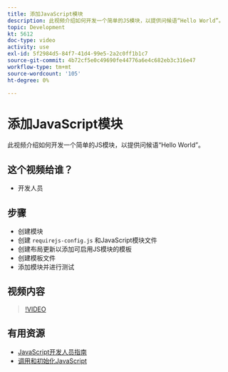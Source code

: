 ```yaml
---
title: 添加JavaScript模块
description: 此视频介绍如何开发一个简单的JS模块，以提供问候语“Hello World”。
topic: Development
kt: 5612
doc-type: video
activity: use
exl-id: 5f2984d5-84f7-41d4-99e5-2a2c0ff1b1c7
source-git-commit: 4b72cf5e0c49690fe44776a6e4c682eb3c316e47
workflow-type: tm+mt
source-wordcount: '105'
ht-degree: 0%

---
```


# 添加JavaScript模块

此视频介绍如何开发一个简单的JS模块，以提供问候语“Hello World”。

## 这个视频给谁？

- 开发人员

## 步骤

- 创建模块
- 创建 `requirejs-config.js` 和JavaScript模块文件
- 创建布局更新以添加可启用JS模块的模板
- 创建模板文件
- 添加模块并进行测试

## 视频内容

>[!VIDEO](https://video.tv.adobe.com/v/35790?quality=12&learn=on)

## 有用资源

- [JavaScript开发人员指南](https://devdocs.magento.com/guides/v2.4/javascript-dev-guide/bk-javascript-dev-guide.html)
- [调用和初始化JavaScript](https://devdocs.magento.com/guides/v2.4/javascript-dev-guide/javascript/js_init.html)
